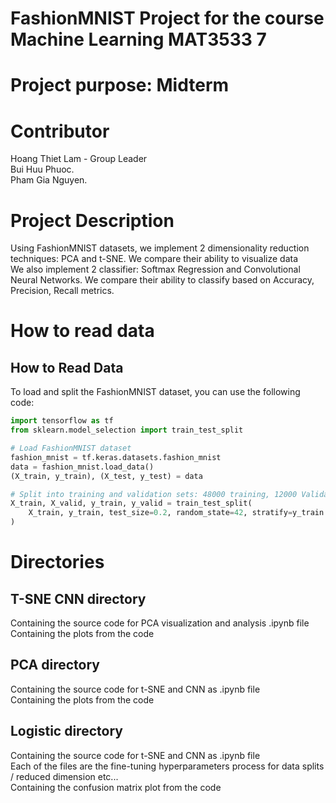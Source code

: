 # FashionMNIST Project for the course Machine Learning MAT3533 7
# Project purpose: Midterm
# Contributor
Hoang Thiet Lam - Group Leader</br>
Bui Huu Phuoc.<par></br>
Pham Gia Nguyen.<par></br>
# Project Description
Using FashionMNIST datasets, we implement 2 dimensionality reduction techniques: PCA and t-SNE. We compare their ability to visualize data </br>
We also implement 2 classifier: Softmax Regression and Convolutional Neural Networks. We compare their ability to classify based on Accuracy, Precision, Recall metrics.
# How to read data
## How to Read Data
To load and split the FashionMNIST dataset, you can use the following code: </br>
```python
import tensorflow as tf
from sklearn.model_selection import train_test_split

# Load FashionMNIST dataset
fashion_mnist = tf.keras.datasets.fashion_mnist
data = fashion_mnist.load_data()
(X_train, y_train), (X_test, y_test) = data

# Split into training and validation sets: 48000 training, 12000 Validation, 10000 Test
X_train, X_valid, y_train, y_valid = train_test_split(
    X_train, y_train, test_size=0.2, random_state=42, stratify=y_train
)
```
# Directories
## T-SNE CNN directory
Containing the source code for PCA visualization and analysis .ipynb file </br>
Containing the plots from the code </br>
## PCA directory
Containing the source code for t-SNE and CNN as .ipynb file </br>
Containing the plots from the code </br>
## Logistic directory
Containing the source code for t-SNE and CNN as .ipynb file </br>
Each of the files are the fine-tuning hyperparameters process for data splits / reduced dimension etc... </br>
Containing the confusion matrix plot from the code </br>
